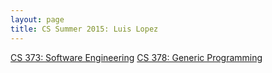 ```yaml
---
layout: page
title: CS Summer 2015: Luis Lopez
---
```


[CS 373: Software Engineering](/_posts/2015-6-18-Week1)
[CS 378: Generic Programming](/_posts/2015-6-18-cs378-Week1)
